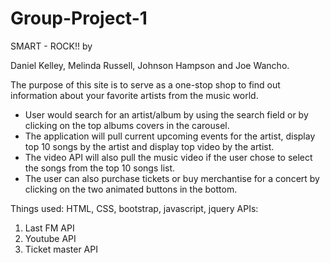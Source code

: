# Group-Project-1

SMART - ROCK!! by

Daniel Kelley, Melinda Russell, Johnson Hampson and Joe Wancho.

The purpose of this site is to serve as a one-stop shop to find out information about your favorite artists from the music world.
- User would search for an artist/album by using the search field or by clicking on the top albums covers in the carousel. 
- The application will pull current upcoming events for the artist, display top 10 songs by the artist and display top video by the artist. 
- The video API will also pull the music video if the user chose to select the songs from the top 10 songs list. 
- The user can also purchase tickets or buy merchantise for a concert by clicking on the two animated buttons in the bottom. 

Things used:
HTML, CSS, bootstrap, javascript, jquery 
APIs:
1. Last FM API
2. Youtube API
3. Ticket master API

